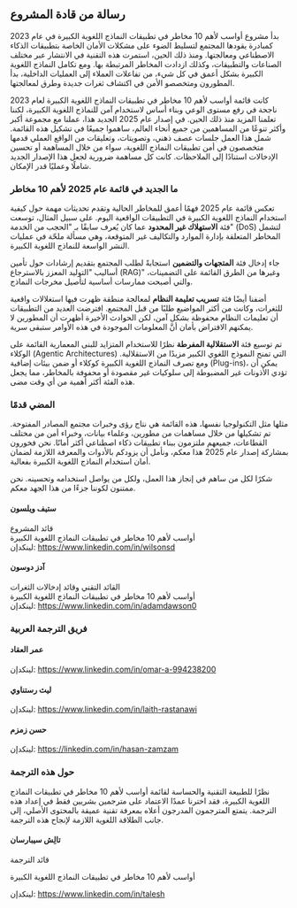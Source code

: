 ## رسالة من قادة المشروع

بدأ مشروع أواسب لأهم 10 مخاطر في تطبيقات النماذج اللغوية الكبيرة في عام 2023 كمبادرة يقودها المجتمع لتسليط الضوء على مشكلات الأمان الخاصة بتطبيقات الذكاء الاصطناعي ومعالجتها. ومنذ ذلك الحين، استمرت هذه التقنية في الانتشار عبر مختلف الصناعات والتطبيقات، وكذلك ازدادت المخاطر المرتبطة بها. ومع تكامل النماذج اللغوية الكبيرة بشكل أعمق في كل شيء، من تفاعلات العملاء إلى العمليات الداخلية، بدأ المطورون ومتخصصو الأمن في اكتشاف ثغرات جديدة وطرق لمعالجتها.

كانت قائمة أواسب لأهم 10 مخاطر في تطبيقات النماذج اللغوية الكبيرة لعام 2023 ناجحة في رفع مستوى الوعي وبناء أساس لاستخدام آمن للنماذج اللغوية الكبيرة، لكننا تعلمنا المزيد منذ ذلك الحين. في إصدار عام 2025 الجديد هذا، عملنا مع مجموعة أكبر وأكثر تنوعًا من المساهمين من جميع أنحاء العالم، ساهموا جميعًا في تشكيل هذه القائمة. شمل هذا العمل جلسات عصف ذهني، وتصويتات، وتعليقات من الواقع العملي قدمها متخصصون في أمن تطبيقات النماذج اللغوية، سواء من خلال المساهمة أو تحسين الإدخالات استنادًا إلى الملاحظات. كانت كل مساهمة ضرورية لجعل هذا الإصدار الجديد شاملًا وعمليًا قدر الإمكان.

### ما الجديد في قائمة عام 2025 لأهم 10 مخاطر

تعكس قائمة عام 2025 فهمًا أعمق للمخاطر الحالية وتقدم تحديثات مهمة حول كيفية استخدام النماذج اللغوية الكبيرة في التطبيقات الواقعية اليوم. على سبيل المثال، توسعت فئة **الاستهلاك غير المحدود** عما كان يُعرف سابقًا بـ "الحجب من الخدمة" (DoS) لتشمل المخاطر المتعلقة بإدارة الموارد والتكاليف غير المتوقعة، وهي مسألة ملحّة في عمليات النشر الواسعة للنماذج اللغوية الكبيرة.

جاء إدخال فئة **المتجهات والتضمين** استجابةً لطلب المجتمع بتقديم إرشادات حول تأمين أساليب "التوليد المعزز بالاسترجاع (RAG)" وغيرها من الطرق القائمة على التضمينات، والتي أصبحت ممارسات أساسية لتأصيل مخرجات النماذج.

أضفنا أيضًا فئة **تسريب تعليمة النظام** لمعالجة منطقة ظهرت فيها استغلالات واقعية للثغرات، وكانت من أكثر المواضيع طلبًا من قبل المجتمع. افترضت العديد من التطبيقات أن تعليمات النظام محفوظة بشكل آمن، لكن الحوادث الأخيرة أظهرت أن المطورين لا يمكنهم الافتراض بأمان أنَّ المعلومات الموجودة في هذه الأوامر ستبقى سرية.

تم توسيع فئة **الاستقلالية المفرطة** نظرًا للاستخدام المتزايد للبنى المعمارية القائمة على الوكلاء (Agentic Architectures) التي تمنح النموذج اللغوي الكبير مزيدًا من الاستقلالية. ومع تصرف النماذج اللغوية الكبيرة كوكلاء أو ضمن بيئات إضافية (Plug-ins)، يمكن أن تؤدي الأذونات غير المضبوطة إلى سلوكيات غير مقصودة أو محفوفة بالمخاطر، مما يجعل هذه الفئة أكثر أهمية من أي وقت مضى.

### المضي قدمًا

مثلها مثل التكنولوجيا نفسها، هذه القائمة هي نتاج رؤى وخبرات مجتمع المصادر المفتوحة. تم تشكيلها من خلال مساهمات من مطورين، وعلماء بيانات، وخبراء أمن من مختلف القطاعات، جميعهم ملتزمون ببناء تطبيقات ذكاء اصطناعي أكثر أمانًا. نحن فخورون بمشاركة إصدار عام 2025 هذا معكم، ونأمل أن يزودكم بالأدوات والمعرفة اللازمة لضمان أمان استخدام النماذج اللغوية الكبيرة بفعالية.

شكرًا لكل من ساهم في إنجاز هذا العمل، ولكل من يواصل استخدامه وتحسينه. نحن ممتنون لكوننا جزءًا من هذا الجهد معكم.

#### ستيف ويلسون  
قائد المشروع  
أواسب لأهم 10 مخاطر في تطبيقات النماذج اللغوية الكبيرة  
لينكدإن: https://www.linkedin.com/in/wilsonsd

#### آدز دوسون  
القائد التقني وقائد إدخالات الثغرات  
أواسب لأهم 10 مخاطر في تطبيقات النماذج اللغوية الكبيرة  
لينكدإن: https://www.linkedin.com/in/adamdawson0

### فريق الترجمة العربية  
#### عمر العقاد
لينكدإن: https://www.linkedin.com/in/omar-a-994238200

#### ليث رستناوي
لينكدإن: https://www.linkedin.com/in/laith-rastanawi

#### حسن زمزم
لينكدإن: https://linkedin.com/in/hasan-zamzam

### حول هذه الترجمة  
نظرًا للطبيعة التقنية والحساسة لقائمة أواسب لأهم 10 مخاطر في تطبيقات النماذج اللغوية الكبيرة، فقد اخترنا عمدًا الاعتماد على مترجمين بشريين فقط في إعداد هذه الترجمة. يتمتع المترجمون المدرجون أعلاه بمعرفة تقنية عميقة بالمحتوى الأصلي، إلى جانب الطلاقة اللغوية اللازمة لإنجاح هذه الترجمة.

#### تالِش سيبارسان  
قائد الترجمة

أواسب لأهم 10 مخاطر في تطبيقات النماذج اللغوية الكبيرة

لينكدإن: https://www.linkedin.com/in/talesh